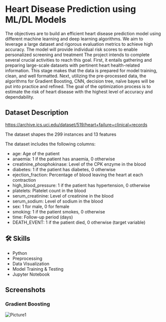 
# Heart Disease Prediction using ML/DL Models
The objectives are to build an efficient heart disease prediction model using different machine learning and deep learning algorithms. We aim to leverage a large dataset and rigorous evaluation metrics to achieve high accuracy. The model will provide individual risk scores to enable personalized screening and treatment The project intends to complete several crucial activities to reach this goal. First, it entails gathering and preparing large-scale datasets with pertinent heart health-related information. 
This stage makes that the data is prepared for model training, clean, and well formatted. Next, utilizing the pre-processed data, the algorithms for Gradient Boosting, CNN, decision tree, naïve bayes will be put into practice and refined. The goal of the optimization process is to estimate the risk of heart disease with the highest level of accuracy and dependability.
## Dataset Description
https://archive.ics.uci.edu/dataset/519/heart+failure+clinical+records

The dataset shapes the 299 instances and 13 features

The dataset includes the following columns:
- age: Age of the patient
- anaemia: 1 if the patient has anaemia, 0 otherwise
- creatinine_phosphokinase: Level of the CPK enzyme in the blood
- diabetes: 1 if the patient has diabetes, 0 otherwise
- ejection_fraction: Percentage of blood leaving the heart at each contraction
- high_blood_pressure: 1 if the patient has hypertension, 0 otherwise
- platelets: Platelet count in the blood
- serum_creatinine: Level of creatinine in the blood
- serum_sodium: Level of sodium in the blood
- sex: 1 for male, 0 for female
- smoking: 1 if the patient smokes, 0 otherwise
- time: Follow-up period (days)
- DEATH_EVENT: 1 if the patient died, 0 otherwise (target variable)


## 🛠 Skills
- Python
- Preprocessing 
- Data Visualization
- Model Training & Testing
- Jupyter Notebook


## Screenshots
### Gradient Boosting 
![Picture1](https://github.com/user-attachments/assets/246bb1e5-5b60-4dde-9111-1658b94b7c91)

